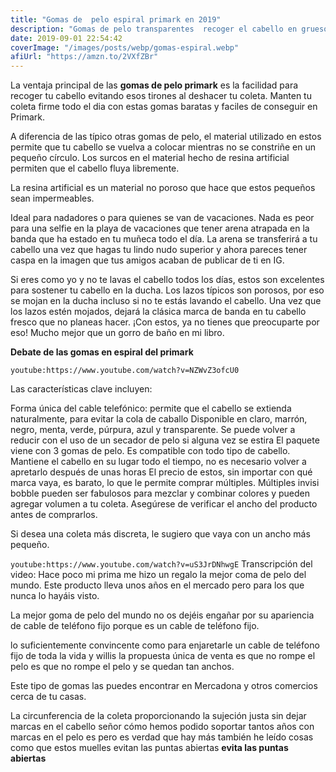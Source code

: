 ```yaml
---
title: "Gomas de  pelo espiral primark en 2019"
description: "Gomas de pelo transparentes  recoger el cabello en gruesos mechones y mantenerlo sujeto"
date: 2019-09-01 22:54:42
coverImage: "/images/posts/webp/gomas-espiral.webp"
afiUrl: "https://amzn.to/2VXfZBr"
---
```

La ventaja principal de las **gomas de pelo primark** es la facilidad para recoger tu cabello evitando esos tirones al deshacer tu coleta. Manten tu coleta firme todo el dia con estas gomas baratas y faciles de conseguir en Primark. 

A diferencia de las típico otras  gomas de pelo, el material utilizado en estos permite que tu cabello se vuelva a colocar mientras no se constriñe en un pequeño círculo. Los surcos en el material hecho de resina artificial permiten que el cabello fluya libremente.

La resina artificial es un material no poroso que hace que estos pequeños sean impermeables.

Ideal para nadadores o para quienes se van de vacaciones. Nada es peor para una selfie en la playa de vacaciones que tener arena atrapada en la banda que ha estado en tu muñeca todo el día. La arena se transferirá a tu cabello una vez que hagas tu lindo nudo superior y ahora pareces tener caspa en la imagen que tus amigos acaban de publicar de ti en IG.

Si eres como yo y no te lavas el cabello todos los días, estos son excelentes para sostener tu cabello en la ducha. Los lazos típicos son porosos, por eso se mojan en la ducha incluso si no te estás lavando el cabello. Una vez que los lazos estén mojados, dejará la clásica marca de banda en tu cabello fresco que no planeas hacer. ¡Con estos, ya no tienes que preocuparte por eso! Mucho mejor que un gorro de baño en mi libro.

**Debate de las gomas en espiral del primark** 

`youtube:https://www.youtube.com/watch?v=NZWvZ3ofcU0`

Las características clave incluyen:

Forma única del cable telefónico: permite que el cabello se extienda naturalmente, para evitar la cola de caballo
Disponible en claro, marrón, negro, menta, verde, púrpura, azul y transparente.
Se puede volver a reducir con el uso de un secador de pelo si alguna vez se estira
El paquete viene con 3 gomas de pelo.  Es compatible con todo tipo de cabello.
Mantiene el cabello en su lugar todo el tiempo, no es necesario volver a apretarlo después de unas horas
El precio de estos, sin importar con qué marca vaya, es barato, lo que le permite comprar múltiples. Múltiples invisi bobble pueden ser fabulosos para mezclar y combinar colores y pueden agregar volumen a tu coleta. Asegúrese de verificar el ancho del producto antes de comprarlos.

Si desea una coleta más discreta, le sugiero que vaya con un ancho más pequeño.

`youtube:https://www.youtube.com/watch?v=uS3JrDNhwgE`
Transcripción del video:
Hace poco mi prima me hizo un regalo la mejor coma de pelo del mundo. Este producto lleva unos años en el mercado pero para los que
nunca lo hayáis visto.

La mejor goma de pelo del mundo no os dejéis engañar por su apariencia de
cable de teléfono fijo porque es un cable de teléfono fijo.

lo suficientemente convincente como para  enjaretarle un cable de teléfono fijo de toda la vida y willis la propuesta única de venta es que no rompe el pelo es que no rompe el pelo y se quedan tan anchos.

Este tipo de gomas las puedes encontrar en Mercadona y otros comercios cerca de tu casas.

La circunferencia de la coleta proporcionando la sujeción justa sin
dejar marcas en el cabello señor cómo hemos podido soportar tantos años con
marcas en el pelo es pero es verdad que hay más también he leído cosas como que estos muelles evitan las puntas abiertas **evita las puntas abiertas** 



